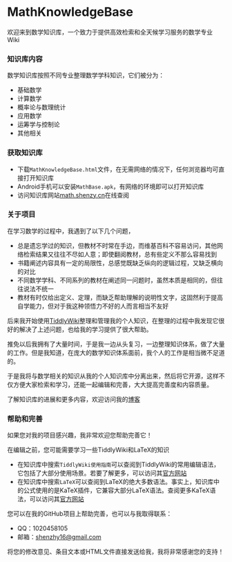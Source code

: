 # MathKnowledgeBase

欢迎来到数学知识库，一个致力于提供高效检索和全天候学习服务的数学专业Wiki

### 知识库内容

数学知识库按照不同专业整理数学学科知识，它们被分为：
* 基础数学
* 计算数学
* 概率论与数理统计
* 应用数学
* 运筹学与控制论
* 其他相关

###  获取知识库

* 下载`MathKnowledgeBase.html`文件，在无需网络的情况下，任何浏览器均可直接打开知识库
* Android手机可以安装`MathBase.apk`，有网络的环境即可以打开知识库
* 访问知识库网站[math.shenzy.cn](https://math.shenzy.cn)在线查阅

###  关于项目

在学习数学的过程中，我遇到了以下几个问题，

* 总是遗忘学过的知识，但教材不时常在手边，而维基百科不容易访问，其他网络检索结果又往往不尽如人意；即使翻阅教材，总有些定义不那么容易找到
* 书籍阐述内容具有一定的局限性，总感觉既缺乏纵向的逻辑过程，又缺乏横向的对比
* 不同数学学科、不同系列的教材在阐述同一问题时，虽然本质是相同的，但往往说法不统一
* 教材有时仅给出定义、定理，而缺乏帮助理解的说明性文字，这固然利于提高自学能力，但对于我这种领悟力不好的人而言相当不友好

后来我开始使用[TiddlyWiki](https://tiddlywiki.com/)整理和管理我的个人知识，在整理的过程中我发现它很好的解决了上述问题，也给我的学习提供了很大帮助。

推免以后我拥有了大量时间，于是我一边从头复习，一边整理知识体系，做了大量的工作。但是我知道，在庞大的数学知识体系面前，我个人的工作是相当微不足道的。

于是我将与数学相关的知识从我的个人知识库中分离出来，然后将它开源，这样不仅方便大家检索和学习，还能一起编辑和完善，大大提高完善度和内容质量。

了解知识库的进展和更多内容，欢迎访问我的[博客](http://blog.shenzy.cn/)

###  帮助和完善
如果您对我的项目感兴趣，我非常欢迎您帮助完善它！

在编辑之前，您可能需要学习一些TiddlyWiki和LaTeX的知识

* 在知识库中搜索`TiddlyWiki使用指南`可以查阅到TiddlyWiki的常用编辑语法，它包括了大部分使用场景。若要了解更多，可以访问其[官方网站](https://tiddlywiki.com/)
* 在知识库中搜索`LaTeX`可以查阅到LaTeX的绝大多数语法。事实上，知识库中的公式使用的是KaTeX插件，它兼容大部分LaTeX语法。查阅更多KaTeX语法，可以访问其[官方网站](https://katex.org/docs/supported.html)


您可以在我的GitHub项目上帮助完善，也可以与我取得联系：

* QQ：1020458105
* 邮箱：shenzhy16@gmail.com

将您的修改意见、条目文本或HTML文件直接发送给我，我将非常感谢您的支持！


